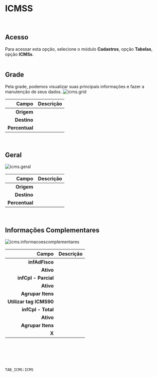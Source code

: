 # ICMSS
<br>

## Acesso
Para acessar esta opção, selecione o módulo **Cadastros**, opção **Tabelas**, opção **ICMSs**.
<br>
<br>

## Grade
Pela grade, podemos visualizar suas principais informações e fazer a manutenção de seus dados.
![icms.grid](https://raw.githubusercontent.com/netforcews/docs-erp/master/cadastros/imagens/icms.grid.png)

Campo | Descrição
--:|---
**Origem** | 
**Destino** | 
**Percentual** | 
<br>

## Geral
![icms.geral](https://raw.githubusercontent.com/netforcews/docs-erp/master/cadastros/imagens/icms.geral.png)

Campo | Descrição
--:|---
**Origem** | 
**Destino** | 
**Percentual** | 
<br>

## Informações Complementares
![icms.informacoescomplementares](https://raw.githubusercontent.com/netforcews/docs-erp/master/cadastros/imagens/icms.informacoescomplementares.png)

Campo | Descrição
--:|---
**infAdFisco** | 
**Ativo** | 
**infCpl - Parcial** | 
**Ativo** | 
**Agrupar Itens** | 
**Utilizar tag ICMS90** | 
**infCpl - Total** | 
**Ativo** | 
**Agrupar Itens** | 
**X** | 
<br>
<br>
<br>
<br>

```TAB_ICMS:ICMS```

